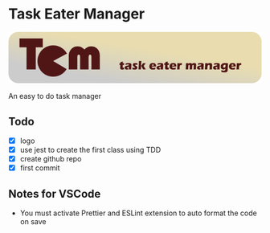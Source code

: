 # Task Eater Manager

![Task Eater Manager banner](https://github.com/darellanodev/task-eater-manager/blob/main/img/github_readme/banner.png?raw=true)

An easy to do task manager

## Todo

- [x] logo
- [x] use jest to create the first class using TDD
- [x] create github repo
- [x] first commit

## Notes for VSCode

- You must activate Prettier and ESLint extension to auto format the code on save
